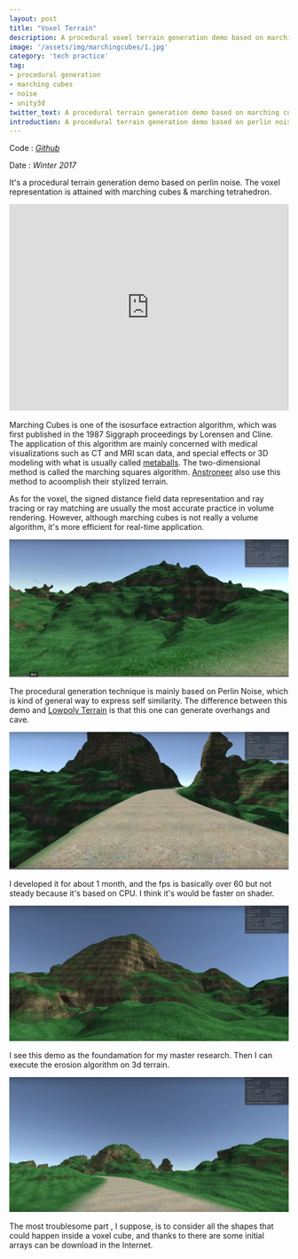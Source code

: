 ```yaml
---
layout: post
title: "Voxel Terrain"
description: A procedural voxel terrain generation demo based on marching cubes.
image: '/assets/img/marchingcubes/1.jpg'
category: 'tech practice'
tag:
- procedural generation
- marching cubes
- noise
- unity3d
twitter_text: A procedural terrain generation demo based on marching cubes - Voxel Terrain made by Lind Chen. 
introduction: A procedural terrain generation demo based on perlin noise. The voxel representation is attained with marching cubes.
---
```


Code : *[Github](https://github.com/cozlind/Marching-Cubes)*

Date : *Winter 2017*

It's a procedural terrain generation demo based on perlin noise. The voxel representation is attained with marching cubes & marching tetrahedron.
<iframe width="100%" height="372vh" src="https://www.youtube.com/embed/uYTlM7gtpBc" frameborder="0" allow="autoplay; encrypted-media" allowfullscreen></iframe>

Marching Cubes is one of the isosurface extraction algorithm, which was first published in the 1987 Siggraph proceedings by Lorensen and Cline. The application of this algorithm are mainly concerned with medical visualizations such as CT and MRI scan data, and special effects or 3D modeling with what is usually called [metaballs](https://en.wikipedia.org/wiki/Metaballs). The two-dimensional method is called the marching squares algorithm. [Anstroneer](https://astroneer.space/) also use this method to acoomplish their stylized terrain.

As for the voxel, the signed distance field data representation and ray tracing or ray matching are usually the most accurate practice in volume rendering. However, although marching cubes is not really a volume algorithm, it's more efficient for real-time application.

![](/assets/img/marchingcubes/2.jpg)

The procedural generation technique is mainly based on Perlin Noise, which is kind of general way to express self similarity. The difference between this demo and [Lowpoly Terrain](/lowpoly-terrain) is that this one can generate overhangs and cave.

![](/assets/img/marchingcubes/3.jpg)

I developed it for about 1 month, and the fps is basically over 60 but not steady because it's  based on CPU. I think it's would be faster on shader.

![](/assets/img/marchingcubes/4.jpg)

I see this demo as the foundamation for my master research. Then I can execute the erosion algorithm on 3d terrain.

![](/assets/img/marchingcubes/5.jpg)

The most troublesome part , I suppose, is to consider all the shapes that could happen inside a voxel cube, and thanks to there are some initial arrays can be download in the Internet. 